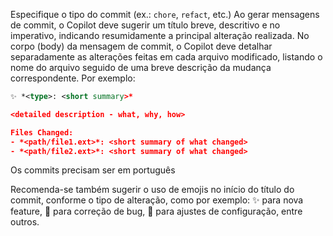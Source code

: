 Especifique o tipo do commit (ex.: `chore`, `refact`, etc.)
Ao gerar mensagens de commit, o Copilot deve sugerir um título breve, descritivo e no imperativo, indicando resumidamente a principal alteração realizada. No corpo (body) da mensagem de commit, o Copilot deve detalhar separadamente as alterações feitas em cada arquivo modificado, listando o nome do arquivo seguido de uma breve descrição da mudança correspondente. Por exemplo:

```xml
✨ *<type>: <short summary>*

<detailed description - what, why, how>

Files Changed:
- *<path/file1.ext>*: <short summary of what changed>
- *<path/file2.ext>*: <short summary of what changed>
```

Os commits precisam ser em português

Recomenda-se também sugerir o uso de emojis no início do título do commit, conforme o tipo de alteração, como por exemplo: ✨ para nova feature, 🐛 para correção de bug, 🔧 para ajustes de configuração, entre outros.
